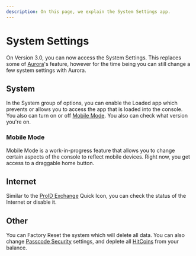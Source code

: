 ```yaml
---
description: On this page, we explain the System Settings app.
---
```


# System Settings

On Version 3.0, you can now access the System Settings. This replaces some of [Aurora](aurora.md)'s feature, however for the time being you can still change a few system settings with Aurora.

## System

In the System group of options, you can enable the Loaded app which prevents or allows you to access the app that is loaded into the console. You also can turn on or off [Mobile Mode](system-settings.md#mobile-mode). You also  can check what version you're on.

### Mobile Mode

Mobile Mode is a work-in-progress feature that allows you to change certain aspects of the console to reflect mobile devices. Right now, you get access to a draggable home button.

## Internet

Similar to the [ProID Exchange](proid-exchange-hitfel-5.md) Quick Icon, you can check the status of the Internet or disable it.

## Other

You can Factory Reset the system which will delete all data. You can also change [Passcode Security](../passcode-security.md) settings, and deplete all [HitCoins](proid-exchange-hitfel-5.md) from your balance.

